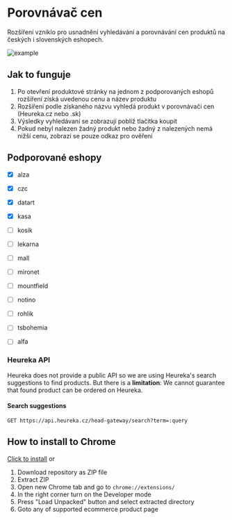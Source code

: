 # Porovnávač cen
Rozšíření vzniklo pro usnadnění vyhledávání a porovnávání cen produktů na českých i slovenských eshopech.

![example](https://github.com/topmonks/heureka-extension/raw/master/example.png)


## Jak to funguje
1. Po otevření produktové stránky na jednom z podporovaných eshopů rozšíření získá uvedenou cenu a název produktu
2. Rozšíření podle získaného názvu vyhledá produkt v porovnávači cen (Heureka.cz nebo .sk)
3. Výsledky vyhledávaní se zobrazují poblíž tlačítka koupit
4. Pokud nebyl nalezen žadný produkt nebo žadný z nalezených nemá nižší cenu, zobrazí se pouze odkaz pro ověření
  
## Podporované eshopy
- [x] alza
- [x] czc
- [x] datart
- [x] kasa
- [ ] kosik
- [ ] lekarna
- [ ] mall
- [ ] mironet
- [ ] mountfield
- [ ] notino
- [ ] rohlik
- [ ] tsbohemia
- [ ] alfa


### Heureka API
Heureka does not provide a public API so we are using Heureka's search suggestions to find products.
But there is a **limitation**: We cannot guarantee that found product can be ordered on Heureka.

#### Search suggestions
```
GET https://api.heureka.cz/head-gateway/search?term=:query
```

## How to install to Chrome
[Click to install](https://chrome.google.com/webstore/detail/jmhkgcmmgjblnkjkbgjggkaeifacakgi)
or

1. Download repository as ZIP file
2. Extract ZIP
3. Open new Chrome tab and go to `chrome://extensions/`
4. In the right corner turn on the Developer mode
5. Press "Load Unpacked" button and select extracted directory
6. Goto any of supported ecommerce product page 


